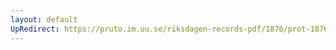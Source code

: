 ```yaml
---
layout: default
UpRedirect: https://pruto.im.uu.se/riksdagen-records-pdf/1876/prot-1876--ak--024/prot-1876--ak--024_016.pdf
---
```

